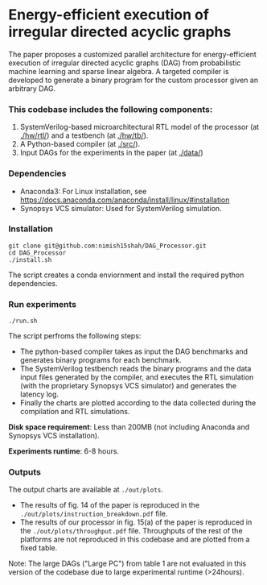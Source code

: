 # Energy-efficient execution of irregular directed acyclic graphs

The paper proposes a customized parallel architecture for energy-efficient execution of irregular directed acyclic graphs (DAG) from probabilistic machine learning and sparse linear algebra. A targeted compiler is developed to generate a binary program for the custom processor given an arbitrary DAG.

### This codebase includes the following components:
1) SystemVerilog-based microarchitectural RTL model of the processor (at [./hw/rtl/](https://github.com/nimish15shah/DAG_Processor/tree/main/hw/rtl)) and a testbench (at [./hw/tb/](https://github.com/nimish15shah/DAG_Processor/tree/main/hw/tb)).
2) A Python-based compiler (at [./src/](https://github.com/nimish15shah/DAG_Processor/tree/main/src)).
3) Input DAGs for the experiments in the paper (at [./data/](https://github.com/nimish15shah/DAG_Processor/tree/main/data))

### Dependencies
* Anaconda3: For Linux installation, see https://docs.anaconda.com/anaconda/install/linux/#installation
* Synopsys VCS simulator: Used for SystemVerilog simulation.

### Installation
```
git clone git@github.com:nimish15shah/DAG_Processor.git
cd DAG_Processor
./install.sh
```
The script creates a conda enviornment and install the required python dependencies.

### Run experiments
```
./run.sh
```
The script perfroms the following steps:
- The python-based compiler takes as input the DAG benchmarks and generates binary programs for each benchmark. 
- The SystemVerilog testbench reads the binary programs and the data input files generated by the compiler, and executes the RTL simulation (with the proprietary Synopsys VCS simulator) and generates the latency log. 
- Finally the charts are plotted according to the data collected during the compilation and RTL simulations.

**Disk space requirement**: Less than 200MB (not including Anaconda and Synopsys VCS installation).

**Experiments runtime**: 6-8 hours.

### Outputs
The output charts are available at ```./out/plots```.
- The results of fig. 14 of the paper is reproduced in the ```./out/plots/instruction_breakdown.pdf``` file.
- The results of our processor in fig. 15(a) of the paper is reproduced in the ```./out/plots/throughput.pdf``` file. Throughputs of the rest of the platforms are not reproduced in this codebase and are plotted from a fixed table.

Note: The large DAGs ("Large PC") from table 1 are not evaluated in this version of the codebase due to large experimental runtime (>24hours).




